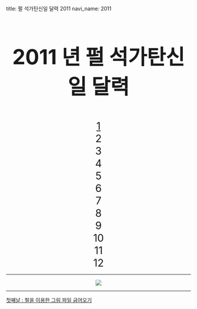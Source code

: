 title: 펄 석가탄신일 달력 2011
navi_name: 2011


<style type="text/css">
.lotusbox {
  text-align:center;
  font-size:2em;
}

</style>
<div class="row">
<div class="span8  lotusbox">
<h1>2011 년 펄 석가탄신일 달력</h1>
</div>
</div>
</br>
<div class="row">
<div class="span2 well lotusbox"><a rel="첫째날 : 펄을 이용한 그림 파일 긁어오기" href="2011/1.html">1</a></div>
<div class="span2 well lotusbox">2</div>
<div class="span2 well lotusbox">3</div>
<div class="span2 well lotusbox">4</div>
</div>
<div class="row">
<div class="span2 well lotusbox">5</div>
<div class="span2 well lotusbox">6</div>
<div class="span2 well lotusbox">7</div>
<div class="span2 well lotusbox">8</div>
</div>
<div class="row">
<div class="span2 well lotusbox">9</div>
<div class="span2 well lotusbox">10</div>
<div class="span2 well lotusbox">11</div>
<div class="span2 well lotusbox">12</div>
</div>

---
<div class="row">
<div class="span8 lotusbox">
<img src="https://lh3.googleusercontent.com/-hp37zclSBzA/T7NTSgfV5xI/AAAAAAAAAUY/EA_qE5NHZww/s600/lotus1.jpg"/>
</div>
</div>

---
<div class="row">
<div class="span8 well"><a rel="첫째날 : 펄을 이용한 그림 파일 긁어오기" href="2011/1.html">첫째날 : 펄을 이용한 그림 파일 긁어오기</a></div>
</div>
